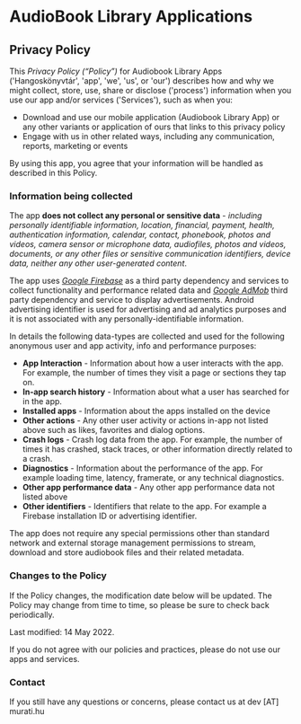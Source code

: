 # AudioBook Library Applications
## Privacy Policy

This _Privacy Policy (“Policy”)_ for Audiobook Library Apps ('Hangoskönyvtár', 'app', 'we', 'us', or 'our') describes how and why we might collect, store, use, share or disclose ('process') information when you use our app and/or services ('Services'), such as when you:
 - Download and use our mobile application (Audiobook Library App) or any other variants or application of ours that links to this privacy policy
 - Engage with us in other related ways, including any communication, reports, marketing or events

By using this app, you agree that your information will be handled as described in this Policy.

### Information being collected

The app **does not collect any personal or sensitive data** - _including personally identifiable information,
location, financial, payment, health, authentication information, calendar, contact,
phonebook, photos and videos, camera sensor or microphone data, audiofiles, photos and
videos, documents, or any other files or sensitive communication identifiers, device data, neither any other user-generated content_. 

The app uses [_Google Firebase_](https://firebase.google.com/) as a third party dependency and services to collect functionality and performance
related data and [_Google AdMob_](https://admob.google.com/) third party dependency and service to display advertisements.
Android advertising identifier is used for advertising and ad analytics purposes
and it is not associated with any personally-identifiable information.

In details the following data-types are collected and used for the following
anonymous user and app activity, info and performance purposes:
 - **App Interaction** - Information about how a user interacts with the app. For example, the number of times they visit a page or sections they tap on.
 - **In-app search history** - Information about what a user has searched for in the app.
 - **Installed apps** - Information about the apps installed on the device
 - **Other actions** - Any other user activity or actions in-app not listed above such as likes, favorites and dialog options.
 - **Crash logs** - Crash log data from the app. For example, the number of times it has crashed, stack traces, or other information directly related to a crash.
 - **Diagnostics** - Information about the performance of the app. For example loading time, latency, framerate, or any technical diagnostics.
 - **Other app performance data** - Any other app performance data not listed above
 - **Other identifiers** - Identifiers that relate to the app. For example a Firebase installation ID or advertising identifier.


The app does not require any special permissions other than standard network and external storage management permissions
to stream, download and store audiobook files and their related metadata.

### Changes to the Policy

If the Policy changes, the modification date below will be updated.
The Policy may change from time to time, so please be sure to check back periodically.

Last modified: 14 May 2022.

If you do not agree with our policies and practices, please do not use our apps and services. 
### Contact

If you still have any questions or concerns, please contact us at dev [AT] murati.hu
